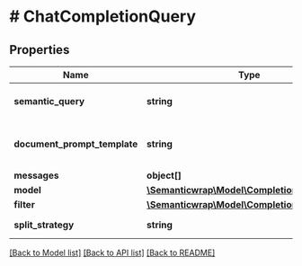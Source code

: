 # # ChatCompletionQuery

## Properties

Name | Type | Description | Notes
------------ | ------------- | ------------- | -------------
**semantic_query** | **string** | Text for Semantic Search | [optional]
**document_prompt_template** | **string** | Prompt template for document | [optional]
**messages** | **object[]** |  |
**model** | [**\Semanticwrap\Model\CompletionQueryModel**](CompletionQueryModel.md) |  | [optional]
**filter** | [**\Semanticwrap\Model\CompletionQueryFilter**](CompletionQueryFilter.md) |  | [optional]
**split_strategy** | **string** | Split strategy | [optional]

[[Back to Model list]](../../README.md#models) [[Back to API list]](../../README.md#endpoints) [[Back to README]](../../README.md)
